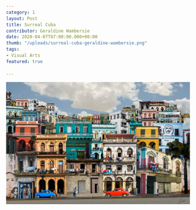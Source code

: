 ```yaml
---
category: 1
layout: Post
title: Surreal Cuba
contributor: Geraldine Wambersie
date: 2020-04-07T07:00:00.000+00:00
thumb: "/uploads/surreal-cuba-geraldine-wambersie.png"
tags:
- Visual Arts
featured: true

---
```

![Medium: Photography and Photoshop. A surreal collage mostly consisting of buildings from Havana, Cuba. The images are arranged to mimic that of a street with buildings rising two to four stories tall. Smaller buildings in the back create a second layer of buildings as if they are elevated on a hill.](/uploads/surreal-cuba-geraldine-wambersie.png)